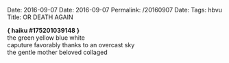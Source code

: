 Date: 2016-09-07
Date: 2016-09-07
Permalink: /20160907
Date: 
Tags: hbvu
Title: OR DEATH AGAIN
  
**{ haiku #175201039148 }**  
the green yellow blue white  
caputure favorably thanks to an overcast sky  
the gentle mother beloved collaged  
